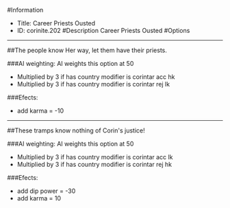 #Information
 - Title: Career Priests Ousted
 - ID: corinite.202
#Description
Career Priests Ousted
#Options

___
##The people know Her way, let them have their priests.

###AI weighting:
AI weights this option at 50
 - Multiplied by 3 if has country modifier is corintar acc hk
 - Multiplied by 3 if has country modifier is corintar rej lk


###Efects:<ul><li>add karma = -10</li></ul>

___
##These tramps know nothing of Corin's justice!

###AI weighting:
AI weights this option at 50
 - Multiplied by 3 if has country modifier is corintar acc lk
 - Multiplied by 3 if has country modifier is corintar rej hk


###Efects:<ul><li>add dip power = -30</li><li>add karma = 10</li></ul>
